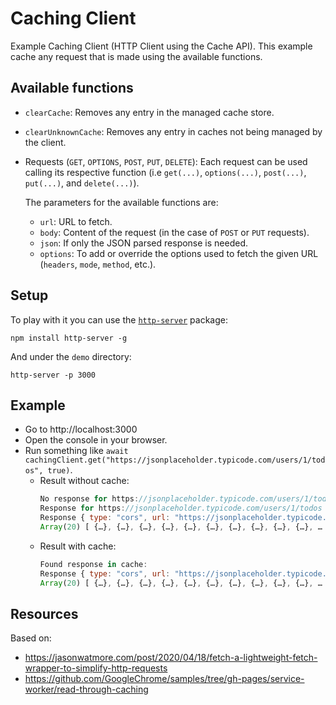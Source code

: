 # Caching Client

Example Caching Client (HTTP Client using the Cache API). This example cache any request that is made using the available functions.

## Available functions

* `clearCache`: Removes any entry in the managed cache store.
* `clearUnknownCache`: Removes any entry in caches not being managed by the client.
* Requests (`GET`, `OPTIONS`, `POST`, `PUT`, `DELETE`): Each request can be used calling its respective function (i.e `get(...)`, `options(...)`, `post(...)`, `put(...)`, and `delete(...)`).

    The parameters for the available functions are:
    * `url`: URL to fetch.
    * `body`: Content of the request (in the case of `POST` or `PUT` requests).
    * `json`: If only the JSON parsed response is needed.
    * `options`: To add or override the options used to fetch the given URL (`headers`, `mode`, `method`, etc.).

## Setup
To play with it you can use the [`http-server`](https://www.npmjs.com/package/http-server) package:

```
npm install http-server -g
```

And under the `demo` directory:

```
http-server -p 3000
```

## Example

* Go to http://localhost:3000
* Open the console in your browser.
* Run something like `await cachingClient.get("https://jsonplaceholder.typicode.com/users/1/todos", true)`.
    * Result without cache:
        ```js
        No response for https://jsonplaceholder.typicode.com/users/1/todos found in cache. About to fetch from network...
        Response for https://jsonplaceholder.typicode.com/users/1/todos from network is:  
        Response { type: "cors", url: "https://jsonplaceholder.typicode.com/users/1/todos", redirected: false, status: 200, ok: true, statusText: "OK", headers: Headers, body: ReadableStream, bodyUsed: false }
        Array(20) [ {…}, {…}, {…}, {…}, {…}, {…}, {…}, {…}, {…}, {…}, … ]
        ```
    * Result with cache:
        ```js
        Found response in cache: 
        Response { type: "cors", url: "https://jsonplaceholder.typicode.com/users/1/todos", redirected: false, status: 200, ok: true, statusText: "OK", headers: Headers, body: ReadableStream, bodyUsed: false }
        Array(20) [ {…}, {…}, {…}, {…}, {…}, {…}, {…}, {…}, {…}, {…}, … ]  
        ```
## Resources

Based on:

* https://jasonwatmore.com/post/2020/04/18/fetch-a-lightweight-fetch-wrapper-to-simplify-http-requests
* https://github.com/GoogleChrome/samples/tree/gh-pages/service-worker/read-through-caching
 

